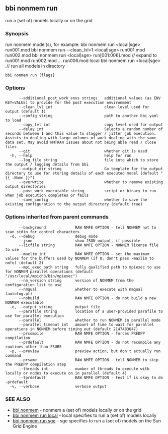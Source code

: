 ## bbi nonmem run

run a (set of) models locally or on the grid

### Synopsis

run nonmem model(s), for example: 
bbi nonmem run <local|sge> run001.mod
bbi nonmem run  --clean_lvl=1 <local|sge> run001.mod run002.mod
bbi nonmem run <local|sge> run[001:006].mod // expand to run001.mod run002.mod ... run006.mod local
bbi nonmem run <local|sge> .// run all models in directory
 

```
bbi nonmem run [flags]
```

### Options

```
      --additional_post_work_envs strings   additional values (as ENV KEY=VALUE) to provide for the post execution environment
      --clean_lvl int                       clean level used for output (default 1)
      --config string                       path to another bbi.yaml to load
      --copy_lvl int                        copy level used for output
      --delay int                           Selects a random number of seconds between 1 and this value to stagger / jitter job execution. Assists in dealing with large volumes of work dealing with the same data set. May avoid NMTRAN issues about not being able read / close files
      --git                                 whether git is used
  -h, --help                                help for run
      --log_file string                     file into which to store the output / logging details from bbi
      --output_dir string                   Go template for the output directory to use for storing details of each executed model (default "{{ .Name }}")
      --overwrite                           whether to remove existing output directories
      --post_work_executable string         script or binary to run when job execution completes or fails
      --save_config                         whether to save the existing configuration to the output directory (default true)
```

### Options inherited from parent commands

```
      --background             RAW NMFE OPTION - tell NONMEM not to scan stdin for control characters
  -d, --debug                  debug mode
      --json                   show JSON output, if possible
      --licfile string         RAW NMFE OPTION - NONMEM license file to use
      --maxlim int             RAW NMFE OPTION - set the maximum values for the buffers used by NONMEM (if 0, don't pass -maxlim to nmfe) (default 2)
      --mpi_exec_path string   fully qualified path to mpiexec to use for NONMEM parallel operations (default "/usr/local/mpich3/bin/mpiexec")
      --nm_version string      version of NONMEM from the configuration list to use
      --nmqual                 whether to execute with nmqual (autolog.pl)
      --nobuild                RAW NMFE OPTION - do not build a new NONMEM executable
  -o, --output string          output file
      --parafile string        location of a user-provided parafile to use for parallel execution
      --parallel               whether to run NONMEM in parallel mode
      --parallel_timeout int   amount of time to wait for parallel operations in NONMEM before timing out (default 2147483647)
      --prcompile              RAW NMFE OPTION - forces PREDPP compilation
      --prdefault              RAW NMFE OPTION - do not recompile any routines other than FSUBS
  -p, --preview                preview action, but don't actually run command
      --prsame                 RAW NMFE OPTION - tell NONMEM to skip the PREDPP compilation step
      --threads int            number of threads to execute with locally or nodes to execute on in parallel (default 4)
      --tprdefault             RAW NMFE OPTION - test if is okay to do -prdefault
  -v, --verbose                verbose output
```

### SEE ALSO

* [bbi nonmem](bbi_nonmem.md)	 - nonmem a (set of) models locally or on the grid
* [bbi nonmem run local](bbi_nonmem_run_local.md)	 - local specifies to run a (set of) models locally
* [bbi nonmem run sge](bbi_nonmem_run_sge.md)	 - sge specifies to run a (set of) models on the Sun Grid Engine

